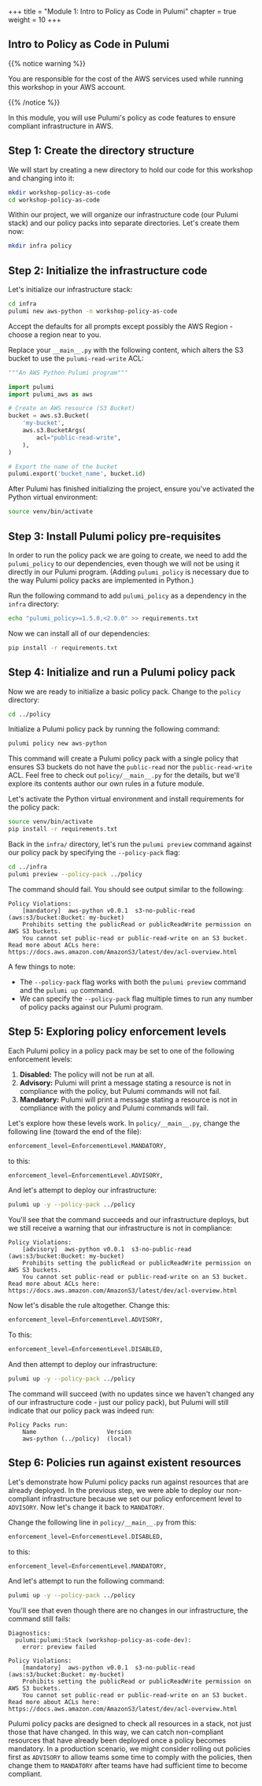 +++
title = "Module 1: Intro to Policy as Code in Pulumi"
chapter = true
weight = 10
+++

## Intro to Policy as Code in Pulumi

{{% notice warning %}}<p> You are responsible for the cost of the AWS services used while running this workshop in your AWS account.</p> {{% /notice %}}

In this module, you will use Pulumi's policy as code features to ensure compliant infrastructure in AWS.

## Step 1: Create the directory structure

We will start by creating a new directory to hold our code for this workshop and changing into it:

```bash
mkdir workshop-policy-as-code
cd workshop-policy-as-code
```

Within our project, we will organize our infrastructure code (our Pulumi stack) and our policy packs into separate directories. Let's create them now:

```bash
mkdir infra policy
```

## Step 2: Initialize the infrastructure code

Let's initialize our infrastructure stack:

```bash
cd infra
pulumi new aws-python -n workshop-policy-as-code
```

Accept the defaults for all prompts except possibly the AWS Region - choose a region near to you.

Replace your `__main__.py` with the following content, which alters the S3 bucket to use the `pulumi-read-write` ACL:

```python
"""An AWS Python Pulumi program"""

import pulumi
import pulumi_aws as aws

# Create an AWS resource (S3 Bucket)
bucket = aws.s3.Bucket(
    'my-bucket',
    aws.s3.BucketArgs(
        acl="public-read-write",
    ),
)

# Export the name of the bucket
pulumi.export('bucket_name', bucket.id)
```

After Pulumi has finished initializing the project, ensure you've activated the Python virtual environment:

```bash
source venv/bin/activate
```

## Step 3: Install Pulumi policy pre-requisites

In order to run the policy pack we are going to create, we need to add the `pulumi_policy` to our dependencies, even though we will not be using it directly in our Pulumi program. (Adding `pulumi_policy` is necessary due to the way Pulumi policy packs are implemented in Python.)

Run the following command to add `pulumi_policy` as a dependency in the `infra` directory:

```bash
echo "pulumi_policy>=1.5.0,<2.0.0" >> requirements.txt
```

Now we can install all of our dependencies:

```bash
pip install -r requirements.txt
```

## Step 4: Initialize and run a Pulumi policy pack

Now we are ready to initialize a basic policy pack. Change to the `policy` directory:

```bash
cd ../policy
```

Initialize a Pulumi policy pack by running the following command:

```bash
pulumi policy new aws-python
```

This command will create a Pulumi policy pack with a single policy that ensures S3 buckets do not have the `public-read` nor the `public-read-write` ACL. Feel free to check out `policy/__main__.py` for the details, but we'll explore its contents author our own rules in a future module.

Let's activate the Python virtual environment and install requirements for the policy pack:
```bash
source venv/bin/activate
pip install -r requirements.txt
```

Back in the `infra/` directory, let's run the `pulumi preview` command against our policy pack by specifying the `--policy-pack` flag:

```bash
cd ../infra
pulumi preview --policy-pack ../policy
```

The command should fail. You should see output similar to the following:

```text
Policy Violations:
    [mandatory]  aws-python v0.0.1  s3-no-public-read (aws:s3/bucket:Bucket: my-bucket)
    Prohibits setting the publicRead or publicReadWrite permission on AWS S3 buckets.
    You cannot set public-read or public-read-write on an S3 bucket. Read more about ACLs here: https://docs.aws.amazon.com/AmazonS3/latest/dev/acl-overview.html
```

A few things to note:

* The `--policy-pack` flag works with both the `pulumi preview` command and the `pulumi up` command.
* We can specify the `--policy-pack` flag multiple times to run any number of policy packs against our Pulumi program.

## Step 5: Exploring policy enforcement levels

Each Pulumi policy in a policy pack may be set to one of the following enforcement levels:

1. **Disabled:** The policy will not be run at all.
1. **Advisory:** Pulumi will print a message stating a resource is not in compliance with the policy, but Pulumi commands will not fail.
1. **Mandatory:** Pulumi will print a message stating a resource is not in compliance with the policy and Pulumi commands will fail.

Let's explore how these levels work. In `policy/__main__.py`, change the following line (toward the end of the file):

```python
enforcement_level=EnforcementLevel.MANDATORY,
```

to this:

```python
enforcement_level=EnforcementLevel.ADVISORY,
```

And let's attempt to deploy our infrastructure:

```bash
pulumi up -y --policy-pack ../policy
```

You'll see that the command succeeds and our infrastructure deploys, but we still receive a warning that our infrastructure is not in compliance:

```text
Policy Violations:
    [advisory]  aws-python v0.0.1  s3-no-public-read (aws:s3/bucket:Bucket: my-bucket)
    Prohibits setting the publicRead or publicReadWrite permission on AWS S3 buckets.
    You cannot set public-read or public-read-write on an S3 bucket. Read more about ACLs here: https://docs.aws.amazon.com/AmazonS3/latest/dev/acl-overview.html
```

Now let's disable the rule altogether. Change this:

```python
enforcement_level=EnforcementLevel.ADVISORY,
```

To this:

```python
enforcement_level=EnforcementLevel.DISABLED,
```

And then attempt to deploy our infrastructure:

```bash
pulumi up -y --policy-pack ../policy
```

The command will succeed (with no updates since we haven't changed any of our infrastructure code - just our policy pack), but Pulumi will still indicate that our policy pack was indeed run:

```text
Policy Packs run:
    Name                    Version
    aws-python (../policy)  (local)
```

## Step 6: Policies run against existent resources

Let's demonstrate how Pulumi policy packs run against resources that are already deployed. In the previous step, we were able to deploy our non-compliant infrastructure because we set our policy enforcement level to `ADVISORY`. Now let's change it back to `MANDATORY`.

Change the following line in `policy/__main__.py` from this:

```python
enforcement_level=EnforcementLevel.DISABLED,
```

to this:

```python
enforcement_level=EnforcementLevel.MANDATORY,
```

And let's attempt to run the following command:

```bash
pulumi up -y --policy-pack ../policy
```

You'll see that even though there are no changes in our infrastructure, the command still fails:

```text
Diagnostics:
  pulumi:pulumi:Stack (workshop-policy-as-code-dev):
    error: preview failed

Policy Violations:
    [mandatory]  aws-python v0.0.1  s3-no-public-read (aws:s3/bucket:Bucket: my-bucket)
    Prohibits setting the publicRead or publicReadWrite permission on AWS S3 buckets.
    You cannot set public-read or public-read-write on an S3 bucket. Read more about ACLs here: https://docs.aws.amazon.com/AmazonS3/latest/dev/acl-overview.html
```

Pulumi policy packs are designed to check all resources in a stack, not just those that have changed. In this way, we can catch non-compliant resources that have already been deployed once a policy becomes mandatory. In a production scenario, we might consider rolling out policies first as `ADVISORY` to allow teams some time to comply with the policies, then change them to `MANDATORY` after teams have had sufficient time to become compliant.
